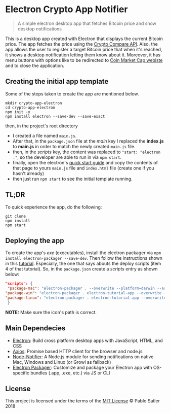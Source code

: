 # Electron Crypto App Notifier
>  A simple electron desktop app that fetches Bitcoin price and show desktop notifications 

This is a desktop app created with Electron that displays the current Bitcoin price. The app fetches the price using the [Crypto Compare API](https://www.cryptocompare.com/api/#-api-data-price-). Also, the app allows the user to register a target Bitcoin price that when it's reached, it shows a desktop notification letting them know about it. Moreover, it has menu buttons with options like to be redirected to [Coin Market Cap webiste](https://coinmarketcap.com/) and to close the application. 

## Creating the initial app template
Some of the steps taken to create the app are mentioned below.

```
mkdir crypto-app-electron
cd crypto-app-electron
npm init -y
npm install electron --save-dev --save-exact
```
then, in the project's root directory 
- I created a file named `main.js`. 
- After that, in the `package.json` file at the _main_ key I replaced the **index.js** to **main.js** in order to match the newly created `main.js` file. 
- then, in the _scripts_ key, the content was replaced to `"start: "electron ."`, so the developer are able to run in via `npm start`.
- finally, open the electron's [quick start guide](https://electronjs.org/docs/tutorial/first-app) and copy the contents of that page to yours `main.js` file and `index.html` file (create one if you hasn't already)
- then just run `npm start` to see the initial template running.

## TL;DR
To quick experience the app, do the following:
```
git clone 
npm install
npm start
```

## Deploying the app
To create the app's _exe_ (executables), install the electron packager via `npm install electron-packager --save-dev`. Then follow the instructions shown in this [tutorial](https://www.christianengvall.se/electron-packager-tutorial/). Especially, the one that says abouts the deploy scripts (item 4 of that tutorial). So, in the `package.json` create a _scripts_ entry as shown below:
```json
"scripts": {
 "package-mac": "electron-packager . --overwrite --platform=darwin --arch=x64 --icon=assets/icons/mac/icon.icns --prune=true --out=release-builds",
"package-win": "electron-packager . electron-tutorial-app --overwrite --asar=true --platform=win32 --arch=ia32 --icon=assets/icons/win/icon.ico --prune=true --out=release-builds --version-string.CompanyName=CE --version-string.FileDescription=CE --version-string.ProductName=\"Electron Tutorial App\"",    
"package-linux": "electron-packager . electron-tutorial-app --overwrite --asar=true --platform=linux --arch=x64 --icon=assets/icons/png/1024x1024.png --prune=true --out=release-builds"
 }
```
**NOTE:** Make sure the icon's path is correct.

## Main Dependecies
- [Electron](https://electronjs.org/): Build cross platform desktop apps with JavaScript, HTML, and CSS
- [Axios](https://github.com/axios/axios): Promise based HTTP client for the browser and node.js
- [Node-Notifier](https://github.com/mikaelbr/node-notifier): A Node.js module for sending notifications on native Mac, Windows and Linux (or Growl as fallback)
- [Electron Packager](https://github.com/electron-userland/electron-packager): Customize and package your Electron app with OS-specific bundles (.app, .exe, etc.) via JS or CLI 

## License
This project is licensed under the terms of the [MIT License](https://opensource.org/licenses/mit-license.html) © Pablo Satler 2018